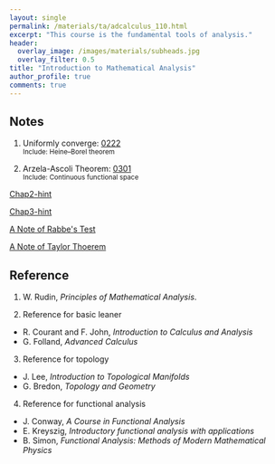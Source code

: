 ```yaml
---
layout: single
permalink: /materials/ta/adcalculus_110.html
excerpt: "This course is the fundamental tools of analysis."
header:
  overlay_image: /images/materials/subheads.jpg
  overlay_filter: 0.5
title: "Introduction to Mathematical Analysis"
author_profile: true
comments: true
---
```


## Notes

1. Uniformly converge: [0222](/pdf/materials/ta/latex/0222.pdf)<br>
  <small>Include: Heine–Borel theorem</small>

2. Arzela-Ascoli Theorem: [0301](/pdf/materials/ta/latex/0301.pdf)<br>
  <small>Include: Continuous functional space</small> 

[Chap2-hint](/pdf/materials/ta/latex/hw-solu-chap2.pdf)

[Chap3-hint](/pdf/materials/ta/latex/hw-solu-chap3.pdf)

[A Note of Rabbe's Test](/pdf/materials/ta/latex/supp_rabbe.pdf)

[A Note of Taylor Thoerem](/pdf/materials/ta/latex/rmkoftaylor.pdf)

## Reference

1. W. Rudin,  <i>Principles of Mathematical Analysis</i>.

2. Reference for basic leaner
  * R. Courant and F. John, <i>Introduction to Calculus and Analysis</i>
  * G. Folland, <i>Advanced Calculus</i>

3. Reference for topology
  * J. Lee, <i>Introduction to Topological Manifolds</i>
  * G. Bredon, <i>Topology and Geometry</i>

4. Reference for functional analysis
  * J. Conway, <i>A Course in Functional Analysis</i>
  * E. Kreyszig, <i>Introductory functional analysis with applications</i>
  * B. Simon, <i>Functional Analysis: Methods of Modern Mathematical Physics</i>
